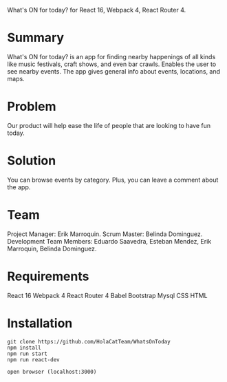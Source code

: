 What's ON for today? for React 16, Webpack 4, React Router 4.

# Summary
What's ON for today? is an app for finding nearby happenings of all kinds like music festivals, craft shows, and even bar crawls. Enables the user to see nearby events. The app gives general info about events, locations, and maps.

# Problem
Our product will help ease the life of people that are looking to have fun today.

# Solution
You can browse events by category. Plus, you can leave a comment about the app.

# Team
Project Manager: Erik Marroquin.
Scrum Master: Belinda Dominguez.
Development Team Members: Eduardo Saavedra, Esteban Mendez, Erik Marroquin, Belinda Dominguez.


# Requirements
React 16
Webpack 4
React Router 4
Babel
Bootstrap
Mysql
CSS
HTML

# Installation
```
git clone https://github.com/HolaCatTeam/WhatsOnToday
npm install
npm run start
npm run react-dev

open browser (localhost:3000)
```

